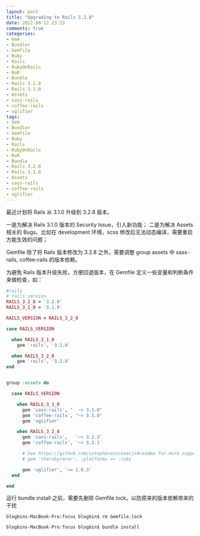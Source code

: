 ```yaml
---
layout: post
title: "Upgrading to Rails 3.2.8"
date: 2012-09-12 23:23
comments: true
categories: 
- Gem
- Bundler
- Gemfile
- Ruby
- Rails
- RubyOnRails
- RoR
- Bundle
- Rails 3.2.8
- Rails 3.1.0
- Assets
- sass-rails
- coffee-rails
- uglifier
tags: 
- Gem
- Bundler
- Gemfile
- Ruby
- Rails
- RubyOnRails
- RoR
- Bundle
- Rails 3.2.8
- Rails 3.1.0
- Assets
- sass-rails
- coffee-rails
- uglifier
---
```


最近计划将 Rails 从 3.1.0 升级到 3.2.8 版本。

一是为解决 Rails 3.1.0 版本的 Security Issue，引入新功能；
二是为解决 Assets 相关的 Bugs，比如在 development 环境，scss 修改后无法动态编译，需要重启方能生效的问题； 

<!--more-->

Gemfile 除了将 Rails 版本修改为 3.2.8 之外，需要调整 group assets 中 sass-rails, coffee-rails 的版本依赖。

为避免 Rails 版本升级失败，方便回退版本，在 Gemfile 定义一些变量和判断条件来做检查，如：

``` ruby Gemfile
#rails
# rails version
RAILS_3_2_8 = '3.2.8'
RAILS_3_1_0 = '3.1.0'

RAILS_VERSION = RAILS_3_2_8

case RAILS_VERSION

  when RAILS_3_1_0
    gem 'rails', '3.1.0'

  when RAILS_3_2_8
    gem 'rails', '3.2.8'
end


group :assets do

  case RAILS_VERSION

    when RAILS_3_1_0
      gem 'sass-rails', "  ~> 3.1.0"
      gem 'coffee-rails', "~> 3.1.0"
      gem 'uglifier'

    when RAILS_3_2_8
      gem 'sass-rails',   '~> 3.2.3'
      gem 'coffee-rails', '~> 3.2.1'

      # See https://github.com/sstephenson/execjs#readme for more supported runtimes
      # gem 'therubyracer', :platforms => :ruby

      gem 'uglifier', '>= 1.0.3'
  end

end
```

运行 bundle install 之前，需要先删除 Gemfile.lock，以防原来的版本依赖带来的干扰
```
blogbins-MacBook-Pro:focus blogbin$ rm Gemfile.lock

blogbins-MacBook-Pro:focus blogbin$ bundle install
``` 